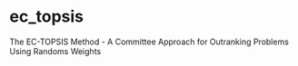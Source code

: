# ec_topsis
The EC-TOPSIS Method - A Committee Approach for Outranking Problems Using Randoms Weights
